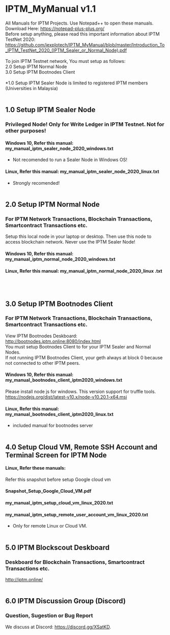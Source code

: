 # IPTM_MyManual v1.1
All Manuals for IPTM Projects. Use Notepad++ to open these manuals. Download Here: https://notepad-plus-plus.org/
<br>
Before setup anything, please read this important information about IPTM TestNet 2020: https://github.com/iexplotech/IPTM_MyManual/blob/master/Introduction_To_IPTM_TestNet_2020_(IPTM_Sealer_or_Normal_Node).pdf
<br> <br>
To join IPTM Testnet network, You must setup as follows: <br>
2.0 Setup IPTM Normal Node <br>
3.0 Setup IPTM Bootnodes Client <br> 
<br>
*1.0 Setup IPTM Sealer Node is limited to registered IPTM members (Universities in Malaysia) <br>
<br>

## 1.0 Setup IPTM Sealer Node
### Privileged Node! Only for Write Ledger in IPTM Testnet. Not for other purposes!
#### Windows 10, Refer this manual: my_manual_iptm_sealer_node_2020_windows.txt 
* Not recomended to run a Sealer Node in Windows OS! <br>
#### Linux, Refer this manual: my_manual_iptm_sealer_node_2020_linux.txt 
* Strongly recomended!
<br> <br>

## 2.0 Setup IPTM Normal Node
### For IPTM Network Transactions, Blockchain Transactions, Smartcontract Transactions etc.
Setup this local node in your laptop or desktop. Then use this node to access blockchain network. Never use the IPTM Sealer Node! <br>
#### Windows 10, Refer this manual: my_manual_iptm_normal_node_2020_windows.txt <br>
#### Linux, Refer this manual: my_manual_iptm_normal_node_2020_linux .txt
<br> <br>

## 3.0 Setup IPTM Bootnodes Client
### For IPTM Network Transactions, Blockchain Transactions, Smartcontract Transactions etc.
View IPTM Bootnodes Deskboard: http://bootnodes.iptm.online:8080/index.html <br>
You must setup Bootnodes Client to for your IPTM Sealer and Normal Nodes. <br>
If not running IPTM Bootnodes Client, your geth always at block 0 because not connected to other IPTM peers.
#### Windows 10, Refer this manual: my_manual_bootnodes_client_iptm2020_windows.txt <br> 
Please install node js for windows. This version support for truffle tools.
https://nodejs.org/dist/latest-v10.x/node-v10.20.1-x64.msi <br>
#### Linux, Refer this manual: my_manual_bootnodes_client_iptm2020_linux.txt
* included manual for bootnodes server
<br> <br>

## 4.0 Setup Cloud VM, Remote SSH Account and Terminal Screen for IPTM Node
#### Linux, Refer these manuals:

Refer this snapshot before setup Google cloud vm <br>
#### Snapshot_Setup_Google_Cloud_VM.pdf
#### my_manual_iptm_setup_cloud_vm_linux_2020.txt
#### my_manual_iptm_setup_remote_user_account_vm_linux_2020.txt
* Only for remote Linux or Cloud VM.
<br> <br>

## 5.0 IPTM Blockscout Deskboard
### Deskboard for Blockchain Transactions, Smartcontract Transactions etc.
http://iptm.online/
<br> <br>

## 6.0 IPTM Discussion Group (Discord)
### Question, Sugestion or Bug Report
We discuss at Discord: https://discord.gg/XSatKD. <br>
<br> <br>

